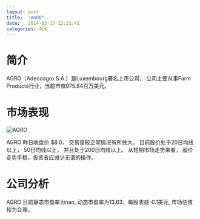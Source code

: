 ```yaml
---
layout: post
title:  "AGRO"
date:   2014-02-17 12:21:41
categories: 观点
---
```


# 简介
AGRO（Adecoagro S.A.）是Luxembourg著名上市公司，
公司主要从事Farm Products行业，当前市值975.84百万美元。

# 市场表现

![AGRO](http://finviz.com/chart.ashx?t=AGRO&ty=c&ta=1&p=d&s=l)

AGRO 昨日收盘价 $8.0，
交易量较正常情况有所放大。
目前股价处于20日均线以上，
50日均线以上，
并且处于200日均线以上。
从短期市场走势来看，
股价走势平稳，投资者应减少无谓的操作。

# 公司分析
AGRO 目前静态市盈率为nan, 动态市盈率为13.63，每股收益-0.1美元,
市场估值较为合理。
